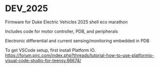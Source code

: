 # DEV_2025
Firmware for Duke Electric Vehicles 2025 shell eco marathon

Includes code for motor controller, PDB, and peripherals

Electronic differential and current sensing/monitoring embedded in PDB

To get VSCode setup, first install Platform IO.
https://forum.pjrc.com/index.php?threads/tutorial-how-to-use-platformio-visual-code-studio-for-teensy.66674/ 
